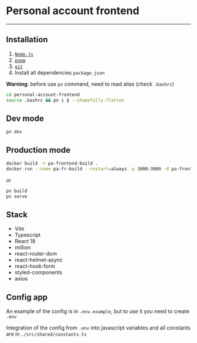 # Personal account frontend

---

## Installation

1. [`Node.js`](https://nodejs.org/)
2. [`pnpm`](https://pnpm.io/installation)
3. [`git`](https://git-scm.com/)
4. Install all dependencies `package.json`

**Warning**: before use `pn` command, need to read alias (check `.bashrc`)

```sh
cd personal-account-frontend
source .bashrc && pn i $ --shamefully-flatten
```

## Dev mode

`pn dev`

## Production mode

```sh
docker build -t pa-frontend-build .
docker run --name pa-fr-build --restart=always -p 3000:3000 -d pa-frontend-build
```

or

```sh
pn build
pn serve
```

## Stack

- Vite
- Typescript
- React 18
- million
- react-router-dom
- react-helmet-async
- react-hook-form
- styled-components
- axios

## Config app

An example of the config is in `.env.example`, but to use it you need to create `.env`

Integration of the config from `.env` into javascript variables and all constants are in
`./src/shared/constants.ts`

